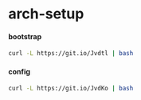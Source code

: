 # arch-setup

#### bootstrap

```bash
curl -L https://git.io/Jvdtl | bash
```

#### config
```bash
curl -L https://git.io/JvdKo | bash
```
